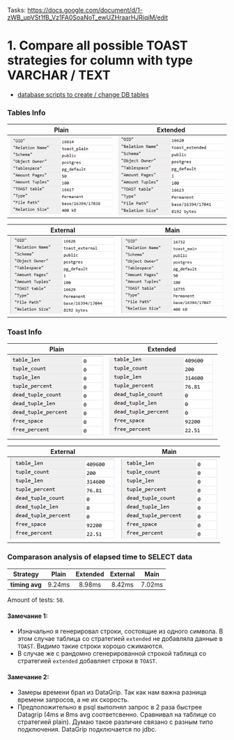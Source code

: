 Tasks: https://docs.google.com/document/d/1-zWB_upVSt1fB_Vz1FA0SoaNoT_ewUZHraarHJRiqiM/edit

# 1. Compare all possible TOAST strategies for column with type VARCHAR / TEXT

 + [database scripts to create / change DB tables](./toast_strategies.sql)
 
 ### Tables Info
   | Plain  | Extended |
|:-------:|:--------:|
  | ![some img](images/plain_heap_table.png)   |  ![some img](images/extended_heap_table.png)  | 
  
  | External |  Main  |
 |:--------:|:------:|
  | ![some img](images/external_heap_table.png)  |  ![some img](images/main_heap_table.png)  |
 
### Toast Info
 
| Plain  | Extended |
|:-------:|:--------:|
| ![some img](images/toast/plain.png)   |  ![some img](images/toast/extended.png)  | 

| External |  Main  |
|:--------:|:------:|
| ![some img](images/toast/external.png)  |  ![some img](images/toast/main.png)  |

 
 ### Comparason analysis of elapsed time to SELECT data 
 
 | Strategy         | Plain  | Extended | External |  Main  |
 |:---------------:|:-------:|:--------:|:--------:|:------:|
 | **timing avg** |  9.24ms |  8.98ms  |  8.42ms  | 7.02ms |
 
 Amount of tests: `50`.

 
 #### Замечание 1: 
 + Изначально я генерировал строки, состоящие из одного символа. 
 В этом случае таблица со стратегией `extended` не добавляла данные в `TOAST`. 
 Видимо такие строки хорошо сжимаются.
 + В случае же c рандомно сгенерированной строкой 
 таблица со стратегией `extended` добавляет строки в `TOAST`.
 
  #### Замечание 2: 
- Замеры времени брал из DataGrip. 
Так как нам важна разница времени запросов, а не их скорость. 
- Предположительно в psql выполнял запрос в 2 раза быстрее Datagrip
(4ms и 8ms avg соответсвенно. Сравнивал на таблице со стратегией plain).
Думаю такое различие связано с разным типо подключения. 
DataGrip подключается по jdbc.

